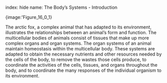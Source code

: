 index: hide
name: The Body’s Systems - Introduction


{image:'Figure_16_0_1}
        

The arctic fox, a complex animal that has adapted to its environment, illustrates the relationships between an animal’s form and function. The multicellular bodies of animals consist of tissues that make up more complex organs and organ systems. The organ systems of an animal maintain homeostasis within the multicellular body. These systems are adapted to obtain the necessary nutrients and other resources needed by the cells of the body, to remove the wastes those cells produce, to coordinate the activities of the cells, tissues, and organs throughout the body, and to coordinate the many responses of the individual organism to its environment.
